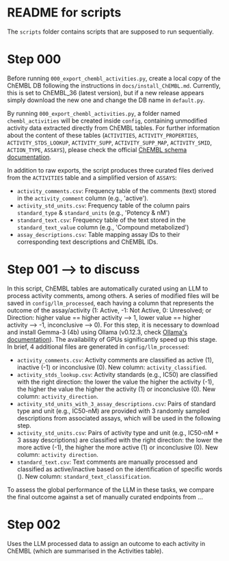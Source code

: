 # README for scripts

The `scripts` folder contains scripts that are supposed to run sequentially.

# Step 000

Before running `000_export_chembl_activities.py`, create a local copy of the ChEMBL DB following the instructions in `docs/install_ChEMBL.md`. Currently, this is set to ChEMBL_36 (latest version), but if a new release appears simply download the new one and change the DB name in `default.py`.

By running `000_export_chembl_activities.py`, a folder named `chembl_activities` will be created inside `config`, containing unmodified activity data extracted directly from ChEMBL tables. For further information about the content of these tables (`ACTIVITIES`, `ACTIVITY_PROPERTIES`, `ACTIVITY_STDS_LOOKUP`, `ACTIVITY_SUPP`, `ACTIVITY_SUPP_MAP`, `ACTIVITY_SMID`, `ACTION_TYPE`, `ASSAYS`), please check the official [ChEMBL schema documentation](https://ftp.ebi.ac.uk/pub/databases/chembl/ChEMBLdb/latest/schema_documentation.txt).

In addition to raw exports, the script produces three curated files derived from the `ACTIVITIES` table and a simplified version of `ASSAYS`:

- `activity_comments.csv`: Frequency table of the comments (text) stored in the `activity_comment` column (e.g., 'active'). 
- `activity_std_units.csv`: Frequency table of the column pairs `standard_type` & `standard_units` (e.g., 'Potency & nM')
- `standard_text.csv`: Frequency table of the text stored in the `standard_text_value` column (e.g., 'Compound metabolized')
- `assay_descriptions.csv`: Table mapping assay IDs to their corresponding text descriptions and ChEMBL IDs.

# Step 001   --> to discuss

In this script, ChEMBL tables are automatically curated using an LLM to process activity comments, among others. A series of modified files will be saved in `config/llm_processed`, each having a column that represents the outcome of the assay/activity (1: Active, -1: Not Active, 0: Unresolved; or Direction: higher value == higher activity --> 1, lower value == higher activity --> -1, inconclusive --> 0). For this step, it is necessary to download and install Gemma-3 (4b) using Ollama (v0.12.3, check [Ollama's documentation](https://ollama.com/library/gemma3)). The availability of GPUs significantly speed up this stage. In brief, 4 additional files are generated in  `config/llm_processed`:

- `activity_comments.csv`: Activity comments are classified as active (1), inactive (-1) or inconclusive (0). New column: `activity_classified`.
- `activity_stds_lookup.csv`: Activity standards (e.g., IC50) are classified with the right direction: the lower the value the higher the activity (-1), the higher the value the higher the activity (1) or inconclusive (0). New column: `activity_direction`.
- `activity_std_units_with_3_assay_descriptions.csv`: Pairs of standard type and unit (e.g., IC50-nM) are provided with 3 randomly sampled descriptions from associated assays, which will be used in the following step.
- `activity_std_units.csv`: Pairs of activity type and unit (e.g., IC50-nM + 3 assay descriptions) are classified with the right direction: the lower the more active (-1), the higher the more active (1) or inconclusive (0). New column: `activity direction`.
- `standard_text.csv`: Text comments are manually processed and classified as active/inactive based on the identification of specific words (). New column: `standard_text_classification`.

To assess the global performance of the LLM in these tasks, we compare the final outcome against a set of manually curated endpoints from ...

# Step 002
Uses the LLM processed data to assign an outcome to each activity in ChEMBL (which are summarised in the Activities table).